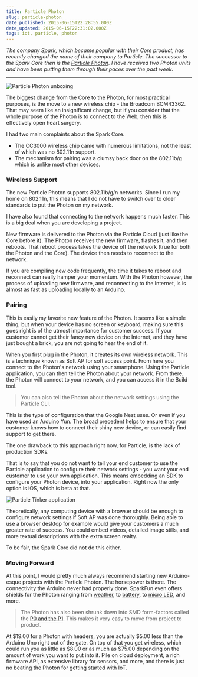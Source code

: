 ```yaml
---
title: Particle Photon
slug: particle-photon
date_published: 2015-06-15T22:28:55.000Z
date_updated: 2015-06-15T22:31:02.000Z
tags: iot, particle, photon
---
```


*The company Spark, which became popular with their Core product, has recently changed the name of their company to Particle.  The successor to the Spark Core then is the [Particle Photon](https://www.particle.io/prototype#photon).  I have received two Photon units and have been putting them through their paces over the past week.*

---

![Particle Photon unboxing](http://images.kevinhoyt.com/particle.photon.unboxing.jpg)

The biggest change from the Core to the Photon, for most practical purposes, is the move to a new wireless chip - the Broadcom BCM43362.  That may seem like an insignificant change, but if you consider that the whole purpose of the Photon is to connect to the Web, then this is effectively open heart surgery.

I had two main complaints about the Spark Core.

- The CC3000 wireless chip came with numerous limitations, not the least of which was no 802.11n support.
- The mechanism for pairing was a clumsy back door on the 802.11b/g  which is unlike most other devices.

### Wireless Support

The new Particle Photon supports 802.11b/g/n networks.  Since I run my home on 802.11n, this means that I do not have to switch over to older standards to put the Photon on my network.

I have also found that connecting to the network happens much faster.  This is a big deal when you are developing a project.

New firmware is delivered to the Photon via the Particle Cloud (just like the Core before it).  The Photon receives the new firmware, flashes it, and then reboots.  That reboot process takes the device off the network (true for both the Photon and the Core).  The device then needs to reconnect to the network.

If you are compiling new code frequently, the time it takes to reboot and reconnect can really hamper your momentum.  With the Photon however, the process of uploading new firmware, and reconnecting to the Internet, is is almost as fast as uploading locally to an Arduino.

### Pairing

This is easily my favorite new feature of the Photon.  It seems like a simple thing, but when your device has no screen or keyboard, making sure this goes right is of the utmost importance for customer success.  If your customer cannot get their fancy new device on the Internet, and they have just bought a brick, you are not going to hear the end of it.

When you first plug in the Photon, it creates its own wireless network.  This is a technique known as Soft AP for soft access point.    From here you connect to the Photon's network using your smartphone.  Using the Particle application, you can then tell the Photon about your network.  From there, the Photon will connect to your network, and you can access it in the Build tool.

> You can also tell the Photon about the network settings using the Particle CLI.

This is the type of configuration that the Google Nest uses.  Or even if you have used an Arduino Yun.  The broad precedent helps to ensure that your customer knows how to connect their shiny new device, or can easily find support to get there.

The one drawback to this approach right now, for Particle, is the lack of production SDKs.

That is to say that you do not want to tell your end customer to use the Particle application to configure their network settings - you want your end customer to use your own application.  This means embedding an SDK to configure your Photon device, into your application.  Right now the only option is iOS, which is beta at that.

![Particle Tinker application](http://images.kevinhoyt.com/particle.tinker.application.png)

Theoretically, any computing device with a browser should be enough to configure network settings if Soft AP was done thoroughly.  Being able to use a browser desktop for example would give your customers a much greater rate of success.  You could embed videos, detailed image stills, and more textual descriptions with the extra screen realty.

To be fair, the Spark Core did not do this either.

### Moving Forward

At this point, I would pretty much always recommend starting new Arduino-esque projects with the Particle Photon.  The horsepower is there.  The connectivity the Arduino never had properly done.  SparkFun even offers shields for the Photon ranging from [weather](https://www.sparkfun.com/products/13630), to [battery](https://www.sparkfun.com/products/13626), to [micro LED](https://www.sparkfun.com/products/13628), and more.

> The Photon has also been shrunk down into SMD form-factors called the [P0 and the P1](https://www.particle.io/prototype#p0-and-p1).  This makes it very easy to move from project to product.

At $19.00 for a Photon with headers, you are actually $5.00 less than the Arduino Uno right out of the gate.  On top of that you get wireless, which could run you as little as $8.00 or as much as $75.00 depending on the amount of work you want to put into it.  Pile on cloud deployment, a rich firmware API, as extensive library for sensors, and more, and there is just no beating the Photon for getting started with IoT.
